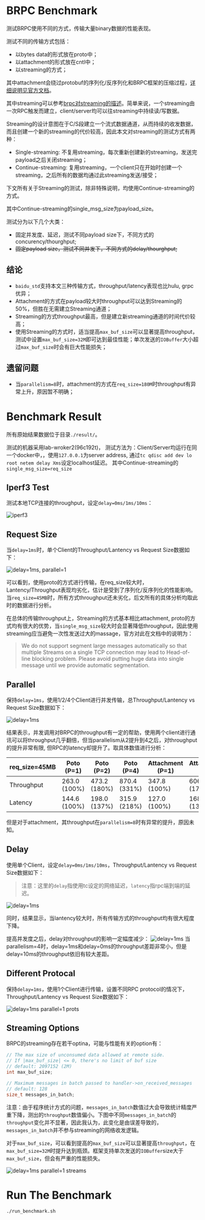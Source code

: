 # BRPC Benchmark

测试BRPC使用不同的方式，传输大量binary数据的性能表现。

测试不同的传输方式包括：
- 以bytes data的形式放在proto中；
- 以attachment的形式放在cntl中；
- 以streaming的方式；

其中attachment会绕过protobuf的序列化/反序列化和BRPC框架的压缩过程，[详细说明见官方文档](https://brpc.apache.org/docs/client/basics/#attachment)。

其中streaming可以参考[brpc对streaming的描述](https://brpc.apache.org/docs/client/streaming-rpc/)。简单来说，一个streaming由一次RPC触发而建立，client/server均可以往streaming中持续读/写数据。

Streaming的设计意图在于C/S段建立一个流式数据通道，从而持续的收发数据，而且创建一个新的streaming的代价较高，因此本文对streaming的测试方式有两种：
- Single-streaming: 不复用streaming，每次重新创建新的streaming，发送完payload之后关闭streaming；
- Continue-streaming: 复用streaming，一个client只在开始时创建一个streaming，之后所有的数据均通过此streaming发送/接受；

下文所有关于Streaming的测试，除非特殊说明，均使用Continue-streaming的方式。

其中Continue-streaming的single_msg_size为payload_size。

测试分为以下几个大类：
- 固定并发度、延迟，测试不同payload size下，不同方式的concurency/thourghput;
- ~~固定payload size，测试不同并发下，不同方式的delay/thourghput;~~

## 结论

- `baidu_std`支持本文三种传输方式，throughput/latency表现也比hulu, grpc优异；
- Attachment的方式在payload较大时throughput可以达到Streaming的50%，但胜在无需建立Streaming通道；
- Streaming的方式throughput最高，但是建立新streaming通道的时间代价较高；
- 使用Streaming的方式时，适当提高`max_buf_size`可以显著提高throughput，测试中设置`max_buf_size=32M`即可达到最佳性能；单次发送的`IOBuffer`大小超过`max_buf_size`时会有巨大性能损失；

## 遗留问题

- 当`parallelism=8`时，attachment的方式在`req_size=180M`时throughput有异常上升，原因暂不明确；

# Benchmark Result

所有原始结果数据位于目录`./result/`。

测试的机器采用lab-wroker2(96c192t)，
测试方法为：Client/Server均运行在同一个docker中，，使用`127.0.0.1`为server address, 通过`tc qdisc add dev lo root netem delay Xms`设定localhost延迟。
其中Continue-streaming的`single_msg_size=req_size`

## Iperf3 Test
测试本地TCP连接的throughput，设定`delay=0ms/1ms/10ms`：

![iperf3](./result/figs/iperf3.png)



## Request Size
当`delay=1ms`时，单个Client的Throughput/Lantency vs Request Size数据如下：

![delay=1ms, parallel=1](./result/figs/req-size_delay1ms_reqsz(256-256m)_para(1)_streamsz(8k)_prot(baidu_std).png)

可以看到，使用proto的方式进行传输，在req_size较大时，Lantency/Throughput表现均劣化，估计是受到了序列化/反序列化的性能影响。
当`req_size=45MB`时，所有方式throughput还未劣化，后文所有的具体分析均取此时的数据进行分析。

在总体的传输throughput上，Streaming的方式基本相比attachment, proto的方式均有很大的优势，当`single_msg_size`较大时会显著降低throughput，因此使用streaming应当避免一次性发送过大的massage，官方对此在文档中的说明为：
>We do not support segment large messages automatically so that multiple Streams on a single TCP connection may lead to Head-of-line blocking problem. Please avoid putting huge data into single message until we provide automatic segmentation.

## Parallel
保持`delay=1ms`，使用1/2/4个Client进行并发传输，总Throughput/Lantency vs Request Size数据如下：

![delay=1ms](./result/figs/req-size_delay1ms_reqsz(256-256m)_paras_streamsz(8k)_prot(baidu_std).png)

结果表示，并发调用对BRPC的throughput有一定的帮助，使用两个client进行通讯可以将throughput几乎翻倍，但当parallelism从2提升到4之后，对throughput的提升非常有限, 但RPC的latency却提升了。取具体数值进行分析：

| req_size=45MB | Poto (P=1) | Poto (P=2) | Poto (P=4)      | Attachment (P=1) | Attachment (P=2) | Attachment (P=4)  |
| -----------  | -----------  | ---------- | ----------      | -----------  | ---------- | ----------      |
| Throughput   | 263.0 (100%) | 473.2 (180%) | 870.4 (331%)  | 347.8 (100%) | 606.8 (174%) | 991.6 (285%) |
| Latency      | 144.6 (100%) | 198.0 (137%) | 315.9 (218%)  | 127.0 (100%) | 168.8 (133%) | 263.6 (208%) |

但是对于attachment，其throughput在`parallelism=8`时有异常的提升，原因未知。

## Delay
使用单个Client，设定`delay=0ms/1ms/10ms`，Throughput/Lantency vs Request Size数据如下：

> 注意：这里的`delay`指使用tc设定的网络延迟，`latency`指rpc端到端的延迟。

![delay=1ms](./result/figs/req-size_delays_reqsz(256-256m)_para(1)_streamsz(8k)_prot(baidu_std).png)

同时，结果显示，当lantency较大时，所有传输方式的throughput均有很大程度下降。

提高并发度之后，delay对throughput的影响一定幅度减少：
![delay=1ms](./result/figs/req-size_delays_reqsz(256-256m)_para(4)_streamsz(8k)_prot(baidu_std).png)
当parallelism=4时，delay=1ms和delay=0ms的throughput差距非常小，但是delay=10ms的throughput依旧有较大差距。


## Different Protocal
保持`delay=1ms`，使用1个Client进行传输，设置不同RPC protocol的情况下，Throughput/Lantency vs Request Size数据如下：

![delay=1ms parallel=1 prots](./result/figs/req-size_delay1ms_reqsz(256-256m)_para(1)_streamsz(8k)_prots.png)


## Streaming Options

BRPC的streaming存在若干optina，可能与性能有关的option有：

```cpp
// The max size of unconsumed data allowed at remote side.
// If |max_buf_size| <= 0, there's no limit of buf size
// default: 2097152 (2M)
int max_buf_size;

// Maximum messages in batch passed to handler->on_received_messages
// default: 128
size_t messages_in_batch;
```

注意：由于程序统计方式的问题，`messages_in_batch`数值过大会导致统计精度严重下降，测出的`throughput`数值偏小。下图中不同`messages_in_batch`的`throughput`变化并不显著，因此我认为，此变化是由误差导致的，`messages_in_batch`并不参与streaming的网络收发逻辑。

对于`max_buf_size`，可以看到提高的`max_buf_size`可以显著提高`throughput`，在`max_buf_size=32M`时提升达到瓶颈。框架支持单次发送的`IOBuffer`size大于`max_buf_size`，但会有严重的性能损失。

![delay=1ms parallel=1 streams](./result/figs/req-size_delay1ms_reqsz(256-256m)_para(1)_streamsz(8k)_prot(baidu_std)_streams.png)



# Run The Benchmark

```bash
./run_benchmark.sh
```